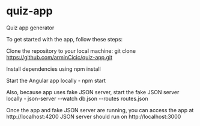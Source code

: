# quiz-app
Quiz app generator

To get started with the app, follow these steps:

Clone the repository to your local machine: git clone https://github.com/arminCicic/quiz-app.git

Install dependencies using npm install

Start the Angular app locally - npm start

Also, because app uses fake JSON server, start the fake JSON server locally -    json-server --watch db.json --routes routes.json

Once the app and fake JSON server are running, you can access the app at http://localhost:4200
JSON server should run on http://localhost:3000
